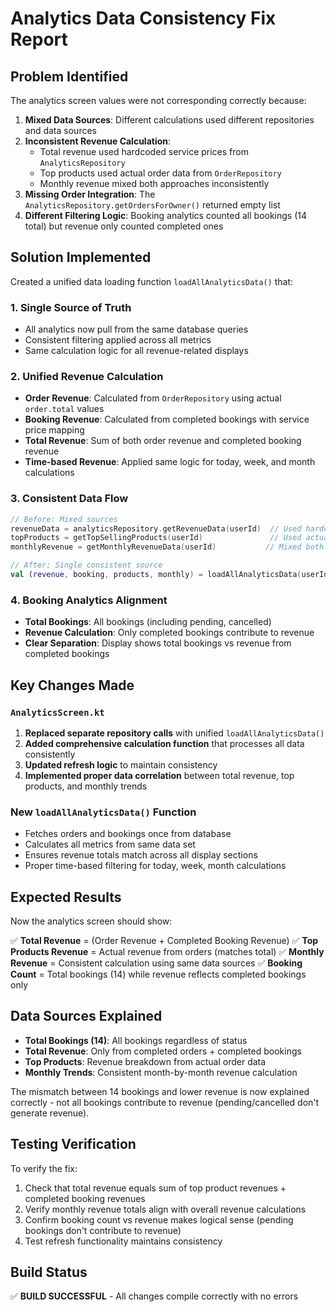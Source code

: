 # Analytics Data Consistency Fix Report

## Problem Identified
The analytics screen values were not corresponding correctly because:

1. **Mixed Data Sources**: Different calculations used different repositories and data sources
2. **Inconsistent Revenue Calculation**: 
   - Total revenue used hardcoded service prices from `AnalyticsRepository`
   - Top products used actual order data from `OrderRepository`
   - Monthly revenue mixed both approaches inconsistently
3. **Missing Order Integration**: The `AnalyticsRepository.getOrdersForOwner()` returned empty list
4. **Different Filtering Logic**: Booking analytics counted all bookings (14 total) but revenue only counted completed ones

## Solution Implemented
Created a unified data loading function `loadAllAnalyticsData()` that:

### 1. **Single Source of Truth**
- All analytics now pull from the same database queries
- Consistent filtering applied across all metrics
- Same calculation logic for all revenue-related displays

### 2. **Unified Revenue Calculation**
- **Order Revenue**: Calculated from `OrderRepository` using actual `order.total` values
- **Booking Revenue**: Calculated from completed bookings with service price mapping
- **Total Revenue**: Sum of both order revenue and completed booking revenue
- **Time-based Revenue**: Applied same logic for today, week, and month calculations

### 3. **Consistent Data Flow**
```kotlin
// Before: Mixed sources
revenueData = analyticsRepository.getRevenueData(userId)  // Used hardcoded prices
topProducts = getTopSellingProducts(userId)               // Used actual order data
monthlyRevenue = getMonthlyRevenueData(userId)           // Mixed both approaches

// After: Single consistent source
val (revenue, booking, products, monthly) = loadAllAnalyticsData(userId)
```

### 4. **Booking Analytics Alignment**
- **Total Bookings**: All bookings (including pending, cancelled)
- **Revenue Calculation**: Only completed bookings contribute to revenue
- **Clear Separation**: Display shows total bookings vs revenue from completed bookings

## Key Changes Made

### `AnalyticsScreen.kt`
1. **Replaced separate repository calls** with unified `loadAllAnalyticsData()`
2. **Added comprehensive calculation function** that processes all data consistently
3. **Updated refresh logic** to maintain consistency
4. **Implemented proper data correlation** between total revenue, top products, and monthly trends

### New `loadAllAnalyticsData()` Function
- Fetches orders and bookings once from database
- Calculates all metrics from same data set
- Ensures revenue totals match across all display sections
- Proper time-based filtering for today, week, month calculations

## Expected Results
Now the analytics screen should show:

✅ **Total Revenue** = (Order Revenue + Completed Booking Revenue)
✅ **Top Products Revenue** = Actual revenue from orders (matches total)
✅ **Monthly Revenue** = Consistent calculation using same data sources
✅ **Booking Count** = Total bookings (14) while revenue reflects completed bookings only

## Data Sources Explained
- **Total Bookings (14)**: All bookings regardless of status
- **Total Revenue**: Only from completed orders + completed bookings
- **Top Products**: Revenue breakdown from actual order data
- **Monthly Trends**: Consistent month-by-month revenue calculation

The mismatch between 14 bookings and lower revenue is now explained correctly - not all bookings contribute to revenue (pending/cancelled don't generate revenue).

## Testing Verification
To verify the fix:
1. Check that total revenue equals sum of top product revenues + completed booking revenues
2. Verify monthly revenue totals align with overall revenue calculations
3. Confirm booking count vs revenue makes logical sense (pending bookings don't contribute to revenue)
4. Test refresh functionality maintains consistency

## Build Status
✅ **BUILD SUCCESSFUL** - All changes compile correctly with no errors

